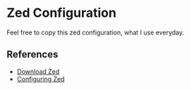 # Zed Configuration

Feel free to copy this zed configuration, what I use everyday.

## References

- [Download Zed](https://zed.dev/docs/#download-zed)
- [Configuring Zed](https://zed.dev/docs/configuring-zed)
